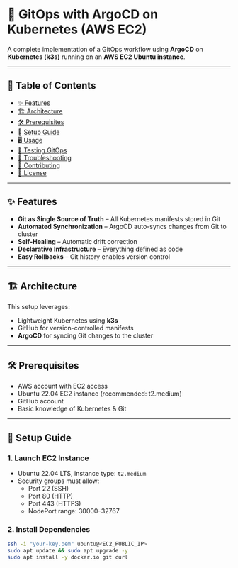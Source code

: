 # 🚀 GitOps with ArgoCD on Kubernetes (AWS EC2)

A complete implementation of a GitOps workflow using **ArgoCD** on **Kubernetes (k3s)** running on an **AWS EC2 Ubuntu instance**.

---

## 📌 Table of Contents

- [✨ Features](#-features)
- [🏗 Architecture](#-architecture)
- [🛠 Prerequisites](#-prerequisites)
- [🚀 Setup Guide](#-setup-guide)
- [🖥 Usage](#-usage)
- [🔄 Testing GitOps](#-testing-gitops)
- [🐛 Troubleshooting](#-troubleshooting)
- [🤝 Contributing](#-contributing)
- [📄 License](#-license)

---

## ✨ Features

- **Git as Single Source of Truth** – All Kubernetes manifests stored in Git
- **Automated Synchronization** – ArgoCD auto-syncs changes from Git to cluster
- **Self-Healing** – Automatic drift correction
- **Declarative Infrastructure** – Everything defined as code
- **Easy Rollbacks** – Git history enables version control

---

## 🏗 Architecture

This setup leverages:

- Lightweight Kubernetes using **k3s**
- GitHub for version-controlled manifests
- **ArgoCD** for syncing Git changes to the cluster

---

## 🛠 Prerequisites

- AWS account with EC2 access
- Ubuntu 22.04 EC2 instance (recommended: t2.medium)
- GitHub account
- Basic knowledge of Kubernetes & Git

---

## 🚀 Setup Guide

### 1. Launch EC2 Instance

- Ubuntu 22.04 LTS, instance type: `t2.medium`
- Security groups must allow:
  - Port 22 (SSH)
  - Port 80 (HTTP)
  - Port 443 (HTTPS)
  - NodePort range: 30000–32767

### 2. Install Dependencies

```bash
ssh -i "your-key.pem" ubuntu@<EC2_PUBLIC_IP>
sudo apt update && sudo apt upgrade -y
sudo apt install -y docker.io git curl

